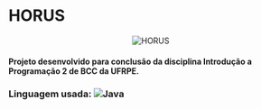 # HORUS

<p align="center">
<img alt="HORUS" src="https://i.redd.it/n7lbmotqo9a71.png"/>
</p>


#### Projeto desenvolvido para conclusão da disciplina Introdução a Programação 2 de BCC da UFRPE. 

### Linguagem usada: <img alt="Java" src="https://img.shields.io/badge/java-%23ED8B00.svg?style=for-the-badge&logo=java&logoColor=white"/>



